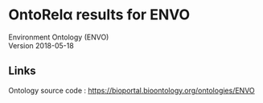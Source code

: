 # OntoRelα results for ENVO
Environment Ontology (ENVO)  
Version 2018-05-18
## Links
Ontology source code : https://bioportal.bioontology.org/ontologies/ENVO
